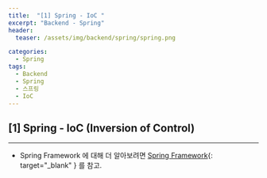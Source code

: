 ```yaml
---
title:  "[1] Spring - IoC "
excerpt: "Backend - Spring"
header:
  teaser: /assets/img/backend/spring/spring.png

categories:
  - Spring
tags:
  - Backend
  - Spring
  - 스프링
  - IoC
---
```

## [1] Spring - IoC (Inversion of Control)



---



- Spring Framework 에 대해 더 알아보려면 [Spring Framework](https://hyunjae-lee.github.io/problem%20solving/bruteforce/){: target="_blank" } 를 참고.